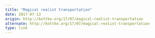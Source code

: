 ```yaml
---
title: "Magical realist transportation"
date: 2017-07-13
origin: http://kottke.org/17/07/magical-realist-transportation
alternate: http://kottke.org/17/07/magical-realist-transportation
type: link
---
```


